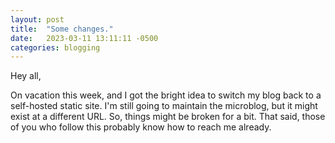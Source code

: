```yaml
---
layout: post
title:  "Some changes."
date:   2023-03-11 13:11:11 -0500
categories: blogging
---
```


Hey all,

On vacation this week, and I got the bright idea to switch my blog back to a self-hosted static site. I'm still going to maintain the microblog, but it might exist at a different URL. So, things might be broken for a bit. That said, those of you who follow this probably know how to reach me already.
